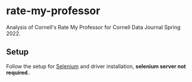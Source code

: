 # rate-my-professor
Analysis of Cornell's Rate My Professor for Cornell Data Journal Spring 2022.

## Setup
Follow the setup for [Selenium](https://selenium-python.readthedocs.io/installation.html) and driver installation, **selenium server not required**..
